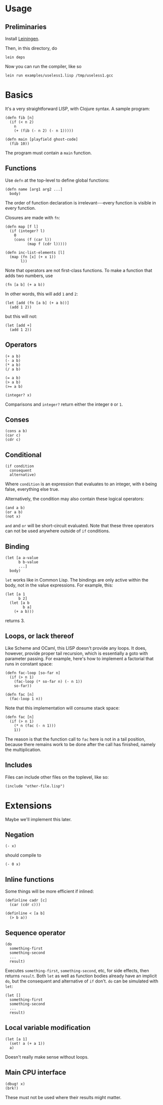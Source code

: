 # Usage

## Preliminaries

Install [Leiningen](https://github.com/technomancy/leiningen).

Then, in this directory, do

    lein deps

Now you can run the compiler, like so

    lein run examples/useless1.lisp /tmp/useless1.gcc

# Basics

It's a very straightforward LISP, with Clojure syntax.  A sample program:

    (defn fib [n]
	  (if (< n 2)
	    n
		(+ (fib (- n 2) (- n 1)))))

    (defn main [playfield ghost-code]
	  (fib 10))

The program must contain a `main` function.

## Functions

Use `defn` at the top-level to define global functions:

    (defn name [arg1 arg2 ...]
	  body)

The order of function declaration is irrelevant---every function is
visible in every function.

Closures are made with `fn`:

    (defn map [f l]
	  (if (integer? l)
	    0
		(cons (f (car l))
		      (map f (cdr l)))))

    (defn inc-list-elements [l]
	  (map (fn [x] (+ x 1))
	       l))

Note that operators are not first-class functions.  To make a function
that adds two numbers, use

    (fn [a b] (+ a b))

In other words, this will add `1` and `2`:

    (let [add (fn [a b] (+ a b))]
	  (add 1 2))

but this will not:

    (let [add +]
	  (add 1 2))

## Operators

    (+ a b)
	(- a b)
	(* a b)
	(/ a b)

	(= a b)
	(> a b)
	(>= a b)

    (integer? x)

Comparisons and `integer?` return either the integer `0` or `1`.

## Conses

    (cons a b)
	(car c)
	(cdr c)

## Conditional

    (if condition
	  consequent
	  alternative)

Where `condition` is an expression that evaluates to an integer, with
`0` being false, everything else true.

Alternatively, the condition may also contain these logical operators:

    (and a b)
	(or a b)
	(not x)

`and` and `or` will be short-circuit evaluated.  Note that these three
operators can not be used anywhere outside of `if` conditions.

## Binding

    (let [a a-value
	      b b-value
		  ...]
      body)

`let` works like in Common Lisp.  The bindings are only active within
the body, not in the value expressions.  For example, this:

    (let [a 1
	      b 2]
      (let [a b
	        b a]
	    (+ a b)))

returns 3.

## Loops, or lack thereof

Like Scheme and OCaml, this LISP doesn't provide any loops.  It does,
however, provide proper tail recursion, which is essentially a goto
with parameter passing.  For example, here's how to implement a
factorial that runs in constant space:

    (defn fac-loop [so-far n]
	  (if (> n 1)
	    (fac-loop (* so-far n) (- n 1))
		so-far))

    (defn fac [n]
	  (fac-loop 1 n))

Note that this implementation will consume stack space:

    (defn fac [n]
	  (if (> n 1)
	    (* n (fac (- n 1)))
		1))

The reason is that the function call to `fac` here is not in a tail
position, because there remains work to be done after the call has
finished, namely the multiplication.

## Includes

Files can include other files on the toplevel, like so:

    (include "other-file.lisp")

# Extensions

Maybe we'll implement this later.

## Negation

    (- x)

should compile to

    (- 0 x)

## Inline functions

Some things will be more efficient if inlined:

    (definline cadr [c]
	  (car (cdr c)))

	(definline < [a b]
	  (> b a))

## Sequence operator

    (do
	  something-first
	  something-second
	  ...
	  result)

Executes `something-first`, `something-second`, etc, for side effects,
then returns `result`.  Both `let` as well as function bodies already
have an implicit `do`, but the consequent and alternative of `if`
don't.  `do` can be simulated with `let`:

    (let []
	  something-first
	  something-second
	  ...
	  result)

## Local variable modification

    (let [a 1]
	  (set! a (+ a 1))
	  a)

Doesn't really make sense without loops.

## Main CPU interface

    (dbug! x)
	(brk!)

These must not be used where their results might matter.
